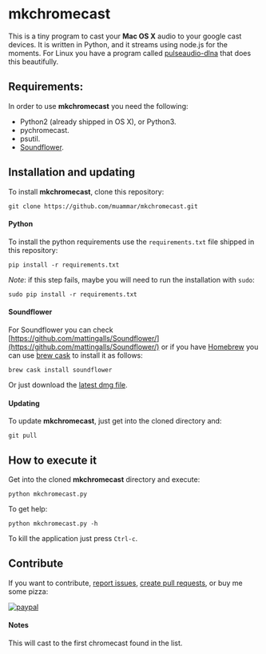 mkchromecast
============

This is a tiny program to cast your **Mac OS X** audio to your google cast
devices. It is written in Python, and it streams using node.js for the moments.
For Linux you have a program called
[pulseaudio-dlna](https://github.com/masmu/pulseaudio-dlna) that does this
beautifully.

## Requirements:

In order to use **mkchromecast** you need the following:

* Python2 (already shipped in OS X), or Python3.
* pychromecast.
* psutil.
* [Soundflower](https://github.com/mattingalls/Soundflower/).


## Installation and updating

To install **mkchromecast**, clone this repository:

```
git clone https://github.com/muammar/mkchromecast.git
```

#### Python

To install the python requirements use the `requirements.txt` file shipped in
this repository:

```
pip install -r requirements.txt
```

_Note_: if this step fails, maybe you will need to run the installation with
`sudo`:

```
sudo pip install -r requirements.txt
```

#### Soundflower

For Soundflower you can check
[https://github.com/mattingalls/Soundflower/](https://github.com/mattingalls/Soundflower/)
or if you have [Homebrew](http://brew.sh/) you can use [brew
cask](https://caskroom.github.io/) to install it as follows:

```
brew cask install soundflower
```

Or just download the [latest dmg
file](https://github.com/mattingalls/Soundflower/releases).

#### Updating

To update **mkchromecast**, just get into the cloned directory and:

```
git pull
```

## How to execute it

Get into the cloned **mkchromecast** directory and execute:

```
python mkchromecast.py
```

To get help:

```
python mkchromecast.py -h
```

To kill the application just press `Ctrl-c`.

## Contribute

If you want to contribute, [report
issues](https://github.com/muammar/mkchromecast/issues), [create pull
requests](https://github.com/muammar/mkchromecast/pulls), or buy me some
pizza:

[![paypal](https://www.paypalobjects.com/en_US/i/btn/btn_donateCC_LG.gif)](https://www.paypal.com/cgi-bin/webscr?cmd=_s-xclick&hosted_button_id=JQGD4UXPBS96U)

#### Notes

This will cast to the first chromecast found in the list.
